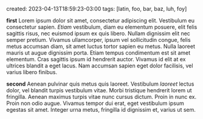 created: 2023-04-13T18:59:23-03:00
tags: [latin, foo, bar, baz, luh, foy]

**first**
Lorem ipsum dolor sit amet, consectetur adipiscing elit. Vestibulum eu consectetur sapien. *Etiam* vestibulum, diam eu elementum posuere, elit felis sagittis risus, nec euismod ipsum ex quis libero. Nullam dignissim elit nec semper pretium. Vivamus ullamcorper, ipsum vel sollicitudin congue, felis metus accumsan diam, sit amet luctus tortor sapien eu metus. Nulla laoreet mauris ut augue dignissim porta. Etiam tempus condimentum est sit amet elementum. Cras sagittis ipsum id hendrerit auctor. Vivamus id elit at ex ultrices blandit a eget lacus. Nam accumsan sapien eget dolor facilisis, vel varius libero finibus. 

**second**
Aenean pulvinar quis metus quis laoreet. Vestibulum *laoreet* lectus dolor, vel blandit turpis vestibulum vitae. Morbi tristique hendrerit lorem ut fringilla. Aenean maximus turpis vitae nunc cursus dictum. Proin in nunc ex. Proin non odio augue. Vivamus tempor dui erat, eget vestibulum ipsum egestas sit amet. Integer urna metus, fringilla id dignissim et, varius ut sem. 
